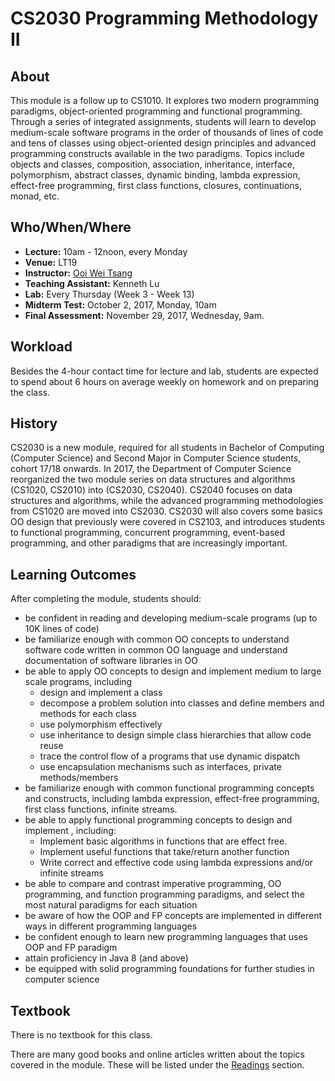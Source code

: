 # CS2030 Programming Methodology II

## About
This module is a follow up to CS1010.  It explores two modern programming paradigms, object-oriented programming and functional programming.  Through a series of integrated assignments, students will learn to develop medium-scale software programs in the order of thousands of lines of code and tens of classes using object-oriented design principles and advanced programming constructs available in the two paradigms.  Topics include objects and classes, composition, association, inheritance, interface, polymorphism, abstract classes, dynamic binding, lambda expression, effect-free programming, first class functions, closures, continuations, monad, etc.  

## Who/When/Where

* **Lecture:** 10am - 12noon, every Monday
* **Venue:** LT19
* **Instructor:** [Ooi Wei Tsang](http://www.comp.nus.edu.sg/~ooiwt)
* **Teaching Assistant:** Kenneth Lu
* **Lab:** Every Thursday (Week 3 - Week 13)
* **Midterm Test:** October 2, 2017, Monday, 10am
* **Final Assessment:** November 29, 2017, Wednesday, 9am.

## Workload

Besides the 4-hour contact time for lecture and lab, students are expected to spend about 6 hours on average weekly on homework and on preparing the class.

## History

CS2030 is a new module, required for all students in Bachelor of Computing (Computer Science) and Second Major in Computer Science students, cohort 17/18 onwards.  In 2017, the Department of Computer Science reorganized the two module series on data structures and algorithms (CS1020, CS2010) into (CS2030, CS2040).  CS2040 focuses on data structures and algorithms, while the advanced programming methodologies from CS1020 are moved into CS2030.  CS2030 will also covers some basics OO design that previously were covered in CS2103, and introduces students to functional programming, concurrent programming, event-based programming, and other paradigms that are increasingly important.

## Learning Outcomes

After completing the module, students should:

- be confident in reading and developing medium-scale programs (up to 10K lines of code)
- be familiarize enough with common OO concepts to understand software code written in common OO language and understand documentation of software libraries in OO
- be able to apply OO concepts to design and implement medium to large scale  programs, including
    - design and implement a class
    - decompose a problem solution into classes and define members and methods for each class
	- use polymorphism effectively
	- use inheritance to design simple class hierarchies that allow code reuse
	- trace the control flow of a programs that use dynamic dispatch
	- use encapsulation mechanisms such as interfaces, private methods/members
- be familiarize enough with common functional programming concepts and constructs, including lambda expression, effect-free programming, first class functions, infinite streams.
- be able to apply functional programming concepts to design and implement , including:
    - Implement basic algorithms in functions that are effect free.
	- Implement useful functions that take/return another function
	- Write correct and effective code using lambda expressions and/or infinite streams
- be able to compare and contrast imperative programming, OO programming, and function programming paradigms, and select the most natural paradigms for each situation
- be aware of how the OOP and FP concepts are implemented in different ways in different programming languages
- be confident enough to learn new programming languages that uses OOP and FP paradigm
- attain proficiency in Java 8 (and above)
- be equipped with solid programming foundations for further studies in computer science

## Textbook

There is no textbook for this class.

There are many good books and online articles written about the topics covered in the module.  These will be listed under the [Readings](readings.md) section.
